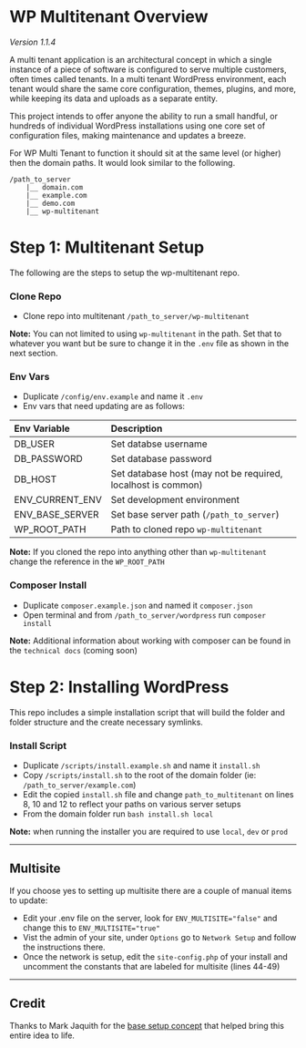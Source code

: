 # WP Multitenant Overview

_Version 1.1.4_

A multi tenant application is an architectural concept in which a single instance of a piece of software is configured to serve multiple customers, often times called tenants. In a multi tenant WordPress environment, each tenant would share the same core configuration, themes, plugins, and more, while keeping its data and uploads as a separate entity.

This project intends to offer anyone the ability to run a small handful, or hundreds of individual WordPress installations using one core set of configuration files, making maintenance and updates a breeze.

For WP Multi Tenant to function it should sit at the same level (or higher) then the domain paths. It would look similar to the following.

```
/path_to_server
    |__ domain.com
    |__ example.com
    |__ demo.com
    |__ wp-multitenant
```

# Step 1: Multitenant Setup

The following are the steps to setup the wp-multitenant repo.

### Clone Repo

- Clone repo into multitenant `/path_to_server/wp-multitenant`

**Note:** You can not limited to using `wp-multitenant` in the path. Set that to whatever you want but be sure to change it in the `.env` file as shown in the next section.

### Env Vars

- Duplicate `/config/env.example` and name it `.env`
- Env vars that need updating are as follows:

| Env Variable    | Description                                                  |
| :-------------- | :------------------------------------------------------------|
| DB_USER         | Set databse username                                         |
| DB_PASSWORD     | Set database password                                        |
| DB_HOST         | Set database host (may not be required, localhost is common) |
| ENV_CURRENT_ENV | Set development environment                                  |
| ENV_BASE_SERVER | Set base server path (`/path_to_server`)                     |
| WP_ROOT_PATH    | Path to cloned repo `wp-multitenant`                         |

**Note:** If you cloned the repo into anything other than `wp-multitenant` change the reference in the `WP_ROOT_PATH`

### Composer Install

- Duplicate `composer.example.json` and named it `composer.json`
- Open terminal and from `/path_to_server/wordpress` run `composer install`

**Note:** Additional information about working with composer can be found in the `technical docs` (coming soon)

# Step 2: Installing WordPress

This repo includes a simple installation script that will build the folder and folder structure and the create necessary symlinks.

### Install Script

- Duplicate `/scripts/install.example.sh` and name it `install.sh`
- Copy `/scripts/install.sh` to the root of the domain folder (ie: `/path_to_server/example.com`)
- Edit the copied `install.sh` file and change `path_to_multitenant` on lines 8, 10 and 12 to reflect your paths on various server setups
- From the domain folder run `bash install.sh local`

**Note:** when running the installer you are required to use `local`, `dev` or `prod`

----------------

## Multisite

If you choose yes to setting up multisite there are a couple of manual items to update:

- Edit your .env file on the server, look for `ENV_MULTISITE="false"` and change this to `ENV_MULTISITE="true"`
- Vist the admin of your site, under `Options` go to `Network Setup` and follow the instructions there.
- Once the network is setup, edit the `site-config.php` of your install and uncomment the constants that are labeled for multisite (lines 44-49)

----------------

## Credit

Thanks to Mark Jaquith for the [base setup concept](https://gist.github.com/markjaquith/6225805) that helped bring this entire idea to life.